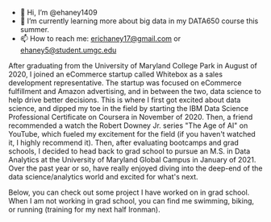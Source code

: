 - 👋 Hi, I’m @ehaney1409
- 🌱 I’m currently learning more about big data in my DATA650 course this summer.
- 📫 How to reach me: erichaney17@gmail.com or ehaney5@student.umgc.edu

After graduating from the University of Maryland College Park in August of 2020, I joined an eCommerce startup called Whitebox as a sales development representative. The startup was focused on eCommerce fulfillment and Amazon advertising, and in between the two, data science to help drive better decisions. This is where I first got excited about data science, and dipped my toe in the field by starting the IBM Data Science Professional Certificate on Coursera in  November of 2020. Then, a friend recommended a watch the Robert Downey Jr. series "The Age of AI" on YouTube, which fueled my excitement for the field (if you haven't watched it, I highly recommend it). Then, after evaluating bootcamps and grad schools, I decided to head back to grad school to pursue an M.S. in Data Analytics at the University of Maryland Global Campus in January of 2021. Over the past year or so, have really enjoyed diving into the deep-end of the data science/analytics world and excited for what's next.

Below, you can check out some project I have worked on in grad school. When I am not working in grad school, you can find me swimming, biking, or running (training for my next half Ironman).
